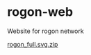 # rogon-web

Website for rogon network

[rogon_full.svg.zip](https://github.com/phisoft/rogon-web/files/14040170/rogon_full.svg.zip)
